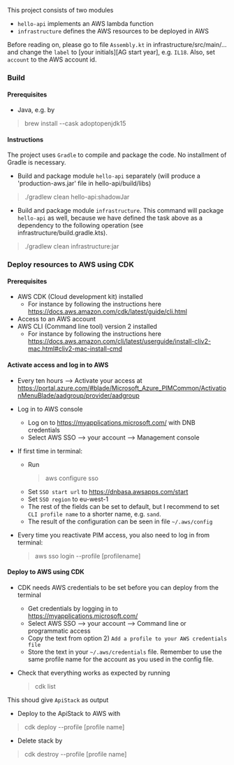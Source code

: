 This project consists of two modules
- `hello-api` implements an AWS lambda function
- `infrastructure` defines the AWS resources to be deployed in AWS

Before reading on, please go to file `Assembly.kt` in infrastructure/src/main/...
and change the `label` to [your initials][AG start year], e.g. `IL18`. Also,
set `account` to the AWS account id.

### Build ###
#### Prerequisites ####
- Java, e.g. by
> brew install --cask adoptopenjdk15

#### Instructions ####
The project uses `Gradle` to compile and package the code.
No installment of Gradle is necessary.

- Build and package module `hello-api` separately (will produce a 
  'production-aws.jar' file in hello-api/build/libs)
>  ./gradlew clean hello-api:shadowJar

- Build and package module `infrastructure`. This command will package
`hello-api` as well, because we have defined the task above as a 
  dependency to the following operation (see 
  infrastructure/build.gradle.kts).
> ./gradlew clean infrastructure:jar

### Deploy resources to AWS using CDK ###
#### Prerequisites ####

- AWS CDK (Cloud development kit) installed
  - For instance by following the instructions here https://docs.aws.amazon.com/cdk/latest/guide/cli.html
- Access to an AWS account
- AWS CLI (Command line tool) version 2 installed
  - For instance by following the instructions here https://docs.aws.amazon.com/cli/latest/userguide/install-cliv2-mac.html#cliv2-mac-install-cmd

#### Activate access and log in to AWS ####
- Every ten hours --> Activate your access at https://portal.azure.com/#blade/Microsoft_Azure_PIMCommon/ActivationMenuBlade/aadgroup/provider/aadgroup
- Log in to AWS console
  - Log on to https://myapplications.microsoft.com/ with DNB credentials
  - Select AWS SSO --> your account --> Management console
  
- If first time in terminal:
  - Run 
    > aws configure sso
  - Set `SSO start url` to https://dnbasa.awsapps.com/start
  - Set `SSO region` to eu-west-1
  - The rest of the fields can be set to default, but I recommend to set
  `CLI profile name` to a shorter name, e.g. `sand`.
  - The result of the configuration can be seen in file `~/.aws/config`
    
- Every time you reactivate PIM access, you also need to log in from terminal:
  > aws sso login --profile [profilename]

#### Deploy to AWS using CDK ####
- CDK needs AWS credentials to be set before you can deploy from the terminal
  - Get credentials by logging in to https://myapplications.microsoft.com/
  - Select AWS SSO --> your account --> Command line or programmatic access
  - Copy the text from option 2) `Add a profile to your AWS credentials file`
  - Store the text in your `~/.aws/credentials` file. Remember to use the 
    same profile name for the account as you used in the config file.

- Check that everything works as expected by running
  > cdk list

This shoud give `ApiStack` as output
  
- Deploy to the ApiStack to AWS with
> cdk deploy --profile [profile name]

- Delete stack by
> cdk destroy --profile [profile name]

